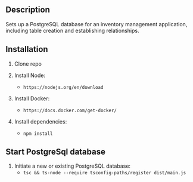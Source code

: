## Description
Sets up a PostgreSQL database for an inventory management application, including table creation and establishing relationships.


## Installation
1. Clone repo
   
2. Install Node:
    - `https://nodejs.org/en/download`

3. Install Docker:
    - `https://docs.docker.com/get-docker/`

4. Install dependencies:
    - `npm install`


## Start PostgreSql database
1. Initiate a new or existing PostgreSQL database:
    - `tsc && ts-node --require tsconfig-paths/register dist/main.js`
